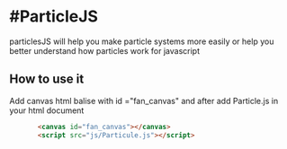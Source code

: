 #ParticleJS
================================
particlesJS will help you make particle systems more easily or help you better understand how particles work for javascript

## How to use it
Add canvas html balise with id ="fan_canvas" and after add Particle.js in your html document
 ```html
        <canvas id="fan_canvas"></canvas>
        <script src="js/Particule.js"></script>
  ```


